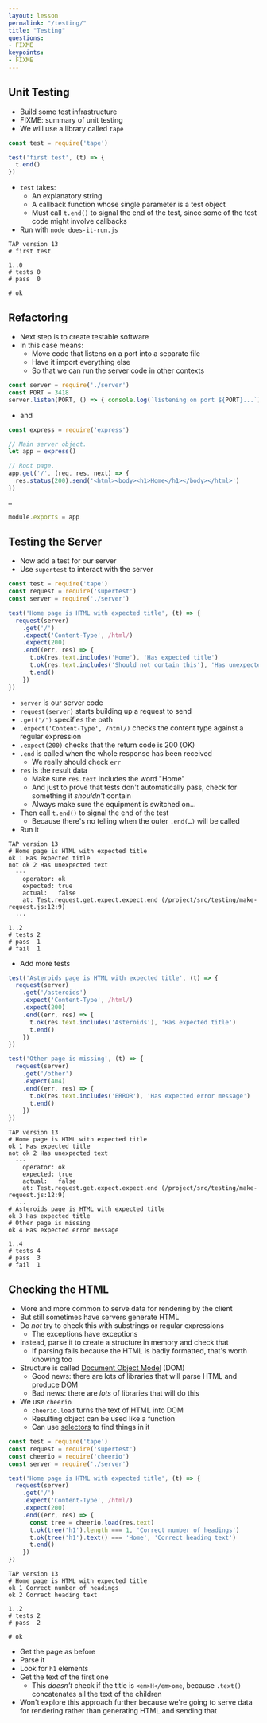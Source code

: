 ```yaml
---
layout: lesson
permalink: "/testing/"
title: "Testing"
questions:
- FIXME
keypoints:
- FIXME
---
```


## Unit Testing

- Build some test infrastructure
- FIXME: summary of unit testing
- We will use a library called `tape`

<!-- @src/testing/does-it-run.js -->
```js
const test = require('tape')

test('first test', (t) => {
  t.end()
})
```

- `test` takes:
  - An explanatory string
  - A callback function whose single parameter is a test object
  - Must call `t.end()` to signal the end of the test,
    since some of the test code might involve callbacks
- Run with `node does-it-run.js`

```output
TAP version 13
# first test

1..0
# tests 0
# pass  0

# ok
```

## Refactoring

- Next step is to create testable software
- In this case means:
  - Move code that listens on a port into a separate file
  - Have it import everything else
  - So that we can run the server code in other contexts

<!-- @src/testing/standalone.js -->
```js
const server = require('./server')
const PORT = 3418
server.listen(PORT, () => { console.log(`listening on port ${PORT}...`) })
```

- and

<!-- @src/testing/server.js -->
```js
const express = require('express')

// Main server object.
let app = express()

// Root page.
app.get('/', (req, res, next) => {
  res.status(200).send('<html><body><h1>Home</h1></body></html>')
})

…

module.exports = app
```

## Testing the Server

- Now add a test for our server
- Use `supertest` to interact with the server

<!-- @src/testing/make-request.js -->
```js
const test = require('tape')
const request = require('supertest')
const server = require('./server')

test('Home page is HTML with expected title', (t) => {
  request(server)
    .get('/')
    .expect('Content-Type', /html/)
    .expect(200)
    .end((err, res) => {
      t.ok(res.text.includes('Home'), 'Has expected title')
      t.ok(res.text.includes('Should not contain this'), 'Has unexpected text')
      t.end()
    })
})
```

- `server` is our server code
- `request(server)` starts building up a request to send
- `.get('/')` specifies the path
- `.expect('Content-Type', /html/)` checks the content type against a regular expression
- `.expect(200)` checks that the return code is 200 (OK)
- `.end` is called when the whole response has been received
  - We really should check `err`
- `res` is the result data
  - Make sure `res.text` includes the word "Home"
  - And just to prove that tests don't automatically pass,
    check for something it *shouldn't* contain
  - Always make sure the equipment is switched on…
- Then call `t.end()` to signal the end of the test
  - Because there's no telling when the outer `.end(…)` will be called
- Run it

```output
TAP version 13
# Home page is HTML with expected title
ok 1 Has expected title
not ok 2 Has unexpected text
  ---
    operator: ok
    expected: true
    actual:   false
    at: Test.request.get.expect.expect.end (/project/src/testing/make-request.js:12:9)
  ...

1..2
# tests 2
# pass  1
# fail  1
```

- Add more tests

<!-- @src/testing/make-request.js -->
```js
test('Asteroids page is HTML with expected title', (t) => {
  request(server)
    .get('/asteroids')
    .expect('Content-Type', /html/)
    .expect(200)
    .end((err, res) => {
      t.ok(res.text.includes('Asteroids'), 'Has expected title')
      t.end()
    })
})

test('Other page is missing', (t) => {
  request(server)
    .get('/other')
    .expect(404)
    .end((err, res) => {
      t.ok(res.text.includes('ERROR'), 'Has expected error message')
      t.end()
    })
})
```
```output
TAP version 13
# Home page is HTML with expected title
ok 1 Has expected title
not ok 2 Has unexpected text
  ---
    operator: ok
    expected: true
    actual:   false
    at: Test.request.get.expect.expect.end (/project/src/testing/make-request.js:12:9)
  ...
# Asteroids page is HTML with expected title
ok 3 Has expected title
# Other page is missing
ok 4 Has expected error message

1..4
# tests 4
# pass  3
# fail  1
```

## Checking the HTML

- More and more common to serve data for rendering by the client
- But still sometimes have servers generate HTML
- Do *not* try to check this with substrings or regular expressions
  - The exceptions have exceptions
- Instead, parse it to create a structure in memory and check that
  - If parsing fails because the HTML is badly formatted, that's worth knowing too
- Structure is called [Document Object Model]({{'/gloss/#dom'|absolute_url}}) (DOM)
  - Good news: there are lots of libraries that will parse HTML and produce DOM
  - Bad news: there are *lots* of libraries that will do this
- We use `cheerio`
  - `cheerio.load` turns the text of HTML into DOM
  - Resulting object can be used like a function
  - Can use [selectors]({{'/gloss/#selector'|absolute_url}}) to find things in it

<!-- @src/testing/check-dom.js -->
```js
const test = require('tape')
const request = require('supertest')
const cheerio = require('cheerio')
const server = require('./server')

test('Home page is HTML with expected title', (t) => {
  request(server)
    .get('/')
    .expect('Content-Type', /html/)
    .expect(200)
    .end((err, res) => {
      const tree = cheerio.load(res.text)
      t.ok(tree('h1').length === 1, 'Correct number of headings')
      t.ok(tree('h1').text() === 'Home', 'Correct heading text')
      t.end()
    })
})
```
```output
TAP version 13
# Home page is HTML with expected title
ok 1 Correct number of headings
ok 2 Correct heading text

1..2
# tests 2
# pass  2

# ok
```

- Get the page as before
- Parse it
- Look for `h1` elements
- Get the text of the first one
  - This *doesn't* check if the title is `<em>H</em>ome`,
    because `.text()` concatenates all the text of the children
- Won't explore this approach further because we're going to serve data for rendering
  rather than generating HTML and sending that
